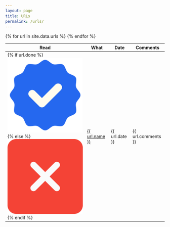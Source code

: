 ```yaml
---
layout: page
title: URLs
permalink: /urls/
---
```


<table>
<thead>
    <tr>
        <th>Read</th>
        <th>What</th>
        <th>Date</th>
        <th>Comments</th>
    </tr>
</thead>
<tbody>
    {% for url in site.data.urls %}
    <tr>
        <td>
        {% if url.done %}
            <img sizes="16x16" src="/assets/images/checklist.png" alt="true" />
        {%  else %}
            <img sizes="16x16" src="/assets/images/remove.png" alt="true" />
        {% endif %}
        </td>
        <td><a href="{{url.url}}">{{ url.name }}</a></td>
        <td>{{ url.date }}</td>
        <td>{{ url.comments }}</td>
    </tr>
    {% endfor %}
</tbody>

</table>